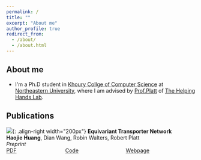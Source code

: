 ```yaml
---
permalink: /
title: ""
excerpt: "About me"
author_profile: true
redirect_from: 
  - /about/
  - /about.html
---
```

## About me
* I'm a Ph.D student in [Khoury Collge of Computer Science](https://www.khoury.northeastern.edu) at [Northeastern University](https://www.northeastern.edu), where I am advised by
[Prof.Platt](http://www.ccs.neu.edu/home/rplatt/) of [The Helping Hands Lab](https://www2.ccs.neu.edu/research/helpinghands/).

## Publications
![](images/equi_transporter.png){: .align-right width="200px"}
**Equivariant Transporter Network**  
**Haojie Huang**, Dian Wang, Robin Walters, Robert Platt  
*Preprint*  
[PDF](https://arxiv.org/pdf/2202.09400) &nbsp; &nbsp; &nbsp; &nbsp; &nbsp; &nbsp; &nbsp; &nbsp; &nbsp; &nbsp; &nbsp; &nbsp; &nbsp; &nbsp; &nbsp; &nbsp;
[Code]() &nbsp; &nbsp; &nbsp; &nbsp; &nbsp; &nbsp; &nbsp; &nbsp; &nbsp; &nbsp; &nbsp; &nbsp;&nbsp; &nbsp; &nbsp; &nbsp;
[Webpage]()
` `  
` `  
